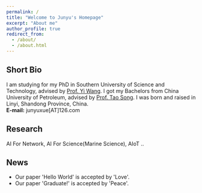 ```yaml
---
permalink: /
title: "Welcome to Junyu's Homepage"
excerpt: "About me"
author_profile: true
redirect_from: 
  - /about/
  - /about.html
---
```

Short Bio
------
 I am studying for my PhD in Southern University of Science and Technology, advised by [Prof. Yi Wang](https://faculty.sustech.edu.cn/?tagid=wangy37&iscss=1&snapid=1&orderby=date&go=1). I got my Bachelors from China University of Petroleum, advised by [Prof. Tao Song](https://computer.upc.edu.cn/2017/0313/c6289a103931/page.htm). I was born and raised in Linyi, Shandong Province, China.<br>
 **E-mail:** junyuxue[AT]126.com

Research
------
 AI For Network, AI For Science(Marine Science), AIoT ..<br>

News
------
- Our paper 'Hello World' is accepted by 'Love'.
- Our paper 'Graduate!' is accepted by 'Peace'.

